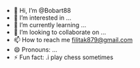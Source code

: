 - 👋 Hi, I’m @Bobart88
- 👀 I’m interested in ...
- 🌱 I’m currently learning ...
- 💞️ I’m looking to collaborate on ...
- 📫 How to reach me filitak879@gmail.com
- 😄 Pronouns: ...
- ⚡ Fun fact: .i  play chess sometimes

<!---
Bobart88/Bobart88 is a ✨ special ✨ repository because its `README.md` (this file) appears on your GitHub profile.
You can click the Preview link to take a look at your changes.
--->
